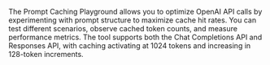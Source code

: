 The Prompt Caching Playground allows you to optimize OpenAI API calls by experimenting with prompt structure to maximize cache hit rates. You can test different scenarios, observe cached token counts, and measure performance metrics. The tool supports both the Chat Completions API and Responses API, with caching activating at 1024 tokens and increasing in 128-token increments.

<!-- Generated from commit: 1d6baf40110241775a4260d330a28cd23cb5cfd9 -->